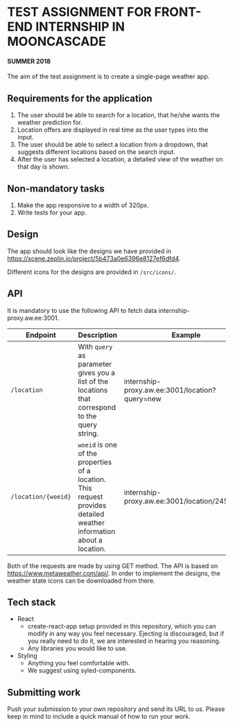 # TEST ASSIGNMENT FOR FRONT-END INTERNSHIP IN MOONCASCADE
#### SUMMER 2018

The aim of the test assignment is to create a single-page weather app.

## Requirements for the application

1. The user should be able to search for a location, that he/she wants the weather prediction for.
2. Location offers are displayed in real time as the user types into the input.
3. The user should be able to select a location from a dropdown, that suggests different locations based on the search input.
4. After the user has selected a location, a detailed view of the weather on that day is shown.

## Non-mandatory tasks

1. Make the app responsive to a width of 320px.
2. Write tests for your app.

## Design

The app should look like the designs we have provided in https://scene.zeplin.io/project/5b473a0e6396e8127ef6dfd4.

Different icons for the designs are provided in `/src/icons/`.

## API

It is mandatory to use the following API to fetch data internship-proxy.aw.ee:3001.

| Endpoint | Description | Example |
|-|-|-|
| `/location` | With `query` as parameter gives you a list of the locations that correspond to the query string. | internship-proxy.aw.ee:3001/location?query=new |
| `/location/{woeid}` | `woeid` is one of the properties of a location. This request provides detailed weather information about a location. | internship-proxy.aw.ee:3001/location/2459115|

Both of the requests are made by using GET method. The API is based on https://www.metaweather.com/api/. In order to implement the designs, the weather state icons can be downloaded from there.

## Tech stack

- React
    - create-react-app setup provided in this repository, which you can modify in any way you feel necessary. Ejecting is discouraged, but if you really need to do it, we are interested in hearing you reasoning.
    - Any libraries you would like to use.
- Styling
    - Anything you feel comfortable with.
    - We suggest using syled-components.

## Submitting work

Push your submission to your own repository and send its URL to us. Please keep in mind to include a quick manual of how to run your work.
